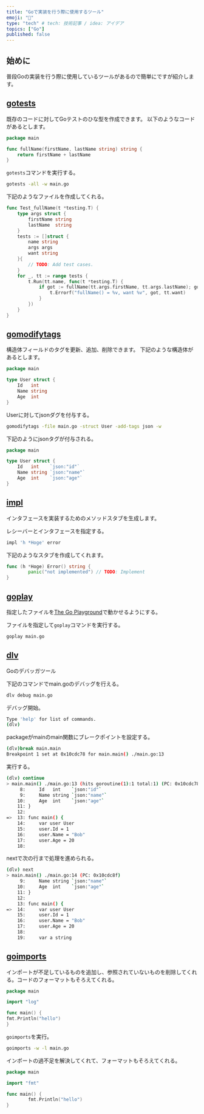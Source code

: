 ```yaml
---
title: "Goで実装を行う際に使用するツール"
emoji: "🔨"
type: "tech" # tech: 技術記事 / idea: アイデア
topics: ["Go"]
published: false
---
```

## 始めに
普段Goの実装を行う際に使用しているツールがあるので簡単にですが紹介します。

## [gotests](https://github.com/cweill/gotests)
既存のコードに対してGoテストのひな型を作成できます。
以下のようなコードがあるとします。
```go:main.go
package main

func fullName(firstName, lastName string) string {
    return firstName + lastName
}
```
`gotests`コマンドを実行する。
```bash
gotests -all -w main.go
```
下記のようなファイルを作成してくれる。
```go:main_test.go
func Test_fullName(t *testing.T) {
	type args struct {
		firstName string
		lastName  string
	}
	tests := []struct {
		name string
		args args
		want string
	}{
		// TODO: Add test cases.
	}
	for _, tt := range tests {
		t.Run(tt.name, func(t *testing.T) {
			if got := fullName(tt.args.firstName, tt.args.lastName); got != tt.want {
				t.Errorf("fullName() = %v, want %v", got, tt.want)
			}
		})
	}
}
```
## [gomodifytags](https://github.com/fatih/gomodifytags)
構造体フィールドのタグを更新、追加、削除できます。
下記のような構造体があるとします。
```go:main.go
package main

type User struct {
	Id   int
	Name string
	Age  int
}
```

Userに対してjsonダグを付与する。
```bash
gomodifytags -file main.go -struct User -add-tags json -w
```

下記のようにjsonタグが付与される。
```go:main.go
package main

type User struct {
	Id   int    `json:"id"`
	Name string `json:"name"`
	Age  int    `json:"age"`
}
```

## [impl](https://github.com/josharian/impl)
インタフェースを実装するためのメソッドスタブを生成します。

レシーバーとインタフェースを指定する。
```bash
impl 'h *Hoge' error
```

下記のようなスタブを作成してくれます。
```go
func (h *Hoge) Error() string {
        panic("not implemented") // TODO: Implement
}
```

## [goplay](https://github.com/haya14busa/goplay)
指定したファイルを[The Go Playground](https://play.golang.org/)で動かせるようにする。

ファイルを指定して`goplay`コマンドを実行する。
```bash
goplay main.go
```

## [dlv](https://github.com/go-delve/delve)
Goのデバッガツール

下記のコマンドでmain.goのデバッグを行える。
```bash
dlv debug main.go
```

デバッグ開始。
```bash
Type 'help' for list of commands.
(dlv)
```

packageがmainのmain関数にブレークポイントを設定する。
```bash
(dlv)break main.main
Breakpoint 1 set at 0x10cdc78 for main.main() ./main.go:13
```

実行する。
```bash
(dlv) continue
> main.main() ./main.go:13 (hits goroutine(1):1 total:1) (PC: 0x10cdc78)
     8:		Id   int    `json:"id"`
     9:		Name string `json:"name"`
    10:		Age  int    `json:"age"`
    11:	}
    12:
=>  13:	func main() {
    14:		var user User
    15:		user.Id = 1
    16:		user.Name = "Bob"
    17:		user.Age = 20
    18:
```

nextで次の行まで処理を進められる。
```bash
(dlv) next
> main.main() ./main.go:14 (PC: 0x10cdc8f)
     9:		Name string `json:"name"`
    10:		Age  int    `json:"age"`
    11:	}
    12:
    13:	func main() {
=>  14:		var user User
    15:		user.Id = 1
    16:		user.Name = "Bob"
    17:		user.Age = 20
    18:
    19:		var a string
```

## [goimports](https://github.com/golang/tools/tree/master/cmd/goimports)
インポートが不足しているものを追加し、参照されていないものを削除してくれる。コードのフォーマットもそろえてくれる。

```go:main.go
package main

import "log"

func main() {
fmt.Println("hello")
}
```

`goimports`を実行。
```bash
goimports -w -l main.go
```

インポートの過不足を解決してくれて、フォーマットもそろえてくれる。
```go:main.go
package main

import "fmt"

func main() {
        fmt.Println("hello")
}
```
